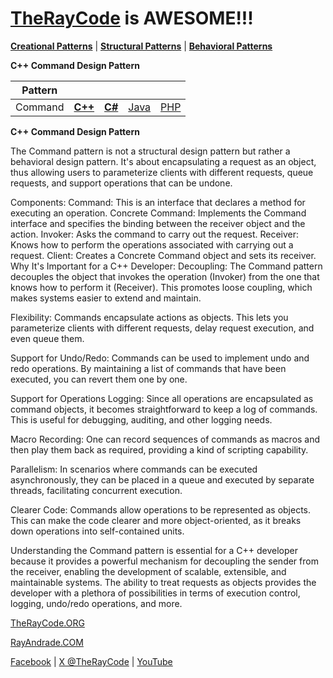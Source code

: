 # [TheRayCode](../../../README.md) is AWESOME!!!

**[Creational Patterns](../README.md)** | **[Structural Patterns](../../Structural/README.md)** | **[Behavioral Patterns](../../Behavioral/README.md)**

**C++ Command Design Pattern**

|Pattern|   |   |   |   |
|---|---|---|---|---|
| Command | [**C++**](../../../CPP/Structural/Command/README.md) | [**C#**](../../../Csharp/Structural/Command/README.md) | [Java](../../../Java/Structural/Command/README.md) | [PHP](../../../PHP/Structural/Command/README.md) |

**C++ Command Design Pattern**

The Command pattern is not a structural design pattern but rather a behavioral design pattern. It's about encapsulating a request as an object, thus allowing users to parameterize clients with different requests, queue requests, and support operations that can be undone.

Components:
Command: This is an interface that declares a method for executing an operation.
Concrete Command: Implements the Command interface and specifies the binding between the receiver object and the action.
Invoker: Asks the command to carry out the request.
Receiver: Knows how to perform the operations associated with carrying out a request.
Client: Creates a Concrete Command object and sets its receiver.
Why It's Important for a C++ Developer:
Decoupling: The Command pattern decouples the object that invokes the operation (Invoker) from the one that knows how to perform it (Receiver). This promotes loose coupling, which makes systems easier to extend and maintain.

Flexibility: Commands encapsulate actions as objects. This lets you parameterize clients with different requests, delay request execution, and even queue them.

Support for Undo/Redo: Commands can be used to implement undo and redo operations. By maintaining a list of commands that have been executed, you can revert them one by one.

Support for Operations Logging: Since all operations are encapsulated as command objects, it becomes straightforward to keep a log of commands. This is useful for debugging, auditing, and other logging needs.

Macro Recording: One can record sequences of commands as macros and then play them back as required, providing a kind of scripting capability.

Parallelism: In scenarios where commands can be executed asynchronously, they can be placed in a queue and executed by separate threads, facilitating concurrent execution.

Clearer Code: Commands allow operations to be represented as objects. This can make the code clearer and more object-oriented, as it breaks down operations into self-contained units.

Understanding the Command pattern is essential for a C++ developer because it provides a powerful mechanism for decoupling the sender from the receiver, enabling the development of scalable, extensible, and maintainable systems. The ability to treat requests as objects provides the developer with a plethora of possibilities in terms of execution control, logging, undo/redo operations, and more.


[TheRayCode.ORG](https://www.TheRayCode.org)

[RayAndrade.COM](https://www.RayAndrade.com)

[Facebook](https://www.facebook.com/TheRayCode/) | [X @TheRayCode](https://www.x.com/TheRayCode/) | [YouTube](https://www.youtube.com/TheRayCode/)
